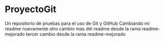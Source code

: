# ProyectoGit
Un repositorio de pruebas para el uso de Git y GitHub
Cambiando mi readme nuevamente 
otro cambio mas del readme desde la rama readme-mejorado
tercer cambio desde la rama readme-mejorado